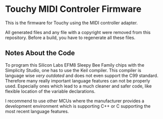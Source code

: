 
Touchy MIDI Controler Firmware
==============================

This is the firmware for Touchy using the MIDI controller adapter.

All generated files and any file with a copyright were removed from this repository. Before a build, you have to regenerate all these files.

Notes About the Code
--------------------

To program this Silicon Labs EFM8 Sleepy Bee Family chips with the Simplicity Studio, one has to use the Keil compiler. This compiler is language wise *very outdated* and does not even support the C99 standard. Therefore many really important language features can not be properly used. Especially ones which lead to a much cleaner and safer code, like flexible location of the variable declarations.

I recommend to use other MCUs where the manufacturer provides a development environment which is supporting C++ or C supporting the most recent language features.